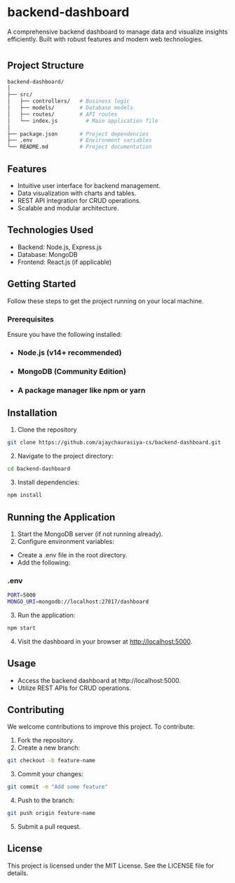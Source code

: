 ﻿# backend-dashboard
A comprehensive backend dashboard to manage data and visualize insights efficiently. Built with robust features and modern web technologies.
#
## Project Structure
```bash 
backend-dashboard/
│
├── src/
│   ├── controllers/   # Business logic
│   ├── models/        # Database models
│   ├── routes/        # API routes
│   └── index.js         # Main application file
│
├── package.json       # Project dependencies
├── .env               # Environment variables
└── README.md          # Project documentation
```
## Features
- Intuitive user interface for backend management.
- Data visualization with charts and tables.
- REST API integration for CRUD operations.
- Scalable and modular architecture.
  
## Technologies Used
- Backend: Node.js, Express.js
- Database: MongoDB
- Frontend: React.js (if applicable)
## Getting Started
Follow these steps to get the project running on your local machine.

### Prerequisites
Ensure you have the following installed:

* ### Node.js (v14+ recommended)
* ### MongoDB (Community Edition)
* ### A package manager like npm or yarn
  
## Installation
1. Clone the repository
```bash
git clone https://github.com/ajaychaurasiya-cs/backend-dashboard.git
```
2. Navigate to the project directory:
```bash
cd backend-dashboard
```
3. Install dependencies:
```bash
npm install
```

## Running the Application
1. Start the MongoDB server (if not running already).
2. Configure environment variables:
  - Create a .env file in the root directory.
  - Add the following:
### .env
```bash
PORT=5000
MONGO_URI=mongodb://localhost:27017/dashboard
```
3. Run the application:
```bash
npm start
```
4. Visit the dashboard in your browser at [http://localhost:5000](http://localhost:5000).

## Usage
- Access the backend dashboard at http://localhost:5000.
- Utilize REST APIs for CRUD operations.

## Contributing
We welcome contributions to improve this project. To contribute:

1. Fork the repository.
2. Create a new branch:
```bash
git checkout -b feature-name
```
3. Commit your changes:
```bash
git commit -m "Add some feature"
```
4. Push to the branch:
```bash
git push origin feature-name
```
5. Submit a pull request.
## License
This project is licensed under the MIT License. See the LICENSE file for details.

